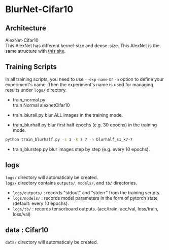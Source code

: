 # BlurNet-Cifar10

## Architecture
AlexNet-Cifar10  
This AlexNet has different kernel-size and dense-size. This AlexNet is the same structure with [this site][1].


## Training Scripts
In all training scripts, you need to use `--exp-name` or `-n` option to define your experiment's name. Then the experiment's name is used for managing results under `logs/` directory.   

- train_normal.py  
train Normal alexnetCifar10

- train_blurall.py
blur ALL images in the training mode.  

- train_blurhalf.py
blur first half epochs (e.g. 30 epochs) in the training mode.
```bash
python train_blurhalf.py -s 1 -k 7 7 -n blurhalf_s1_k7-7
```
- train_blurstep.py
blur images step by step (e.g. every 10 epochs).  


## logs

`logs/` directory will automaticaly be created.  
`logs/` directory contains `outputs/`, `models/`, and `tb/` directories.  

- `logs/outputs/` : records "stdout" and "stderr" from the training scripts.
- `logs/models/` : records model parameters in the form of pytorch state (default: every 10 epochs). 
- `logs/tb/` : records tensorboard outputs. (acc/train, acc/val, loss/train, loss/val)

## data : Cifar10
`data/` directory will automaticaly be created.  


[1]:http://cedro3.com/ai/pytorch-alexnet/